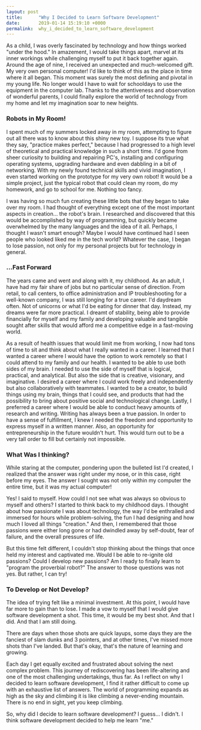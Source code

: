 ```yaml
---
layout: post
title:      "Why I Decided to Learn Software Development"
date:       2019-01-14 15:19:10 +0000
permalink:  why_i_decided_to_learn_software_development
---
```


As a child, I was overly fascinated by technology and how things worked "under the hood." In amazement, I would take things apart, marvel at its inner workings while challenging myself to put it back together again. Around the age of nine, I received an unexpected and much-welcomed gift. My very own personal computer! I'd like to think of this as the place in time where it all began. This moment was surely the most defining and pivotal in my young life. No longer would I have to wait for schooldays to use the equipment in the computer lab. Thanks to the attentiveness and observation of wonderful parents, I could finally explore the world of technology from my home and let my imagination soar to new heights. 

### Robots in My Room! 

I spent much of my summers locked away in my room, attempting to figure out all there was to know about this shiny new toy. I suppose its true what they say, "practice makes perfect," because I had progressed to a high level of theoretical and practical knowledge in such a short time. I'd gone from sheer curiosity to building and repairing PC's, installing and configuring operating systems, upgrading hardware and even dabbling in a bit of networking. With my newly found technical skills and vivid imagination, I even started working on the prototype for my very own robot! It would be a simple project, just the typical robot that could clean my room, do my homework, and go to school for me. Nothing too fancy. 

I was having so much fun creating these little bots that they began to take over my room. I had thought of everything except one of the most important aspects in creation... the robot's brain. I researched and discovered that this would be accomplished by way of programming, but quickly became overwhelmed by the many languages and the idea of it all. Perhaps, I thought I wasn't smart enough? Maybe I would have continued had I seen people who looked liked me in the tech world? Whatever the case, I began to lose passion, not only for my personal projects but for technology in general.

### ...Fast Forward

The years came and went and along with it, my childhood. As an adult, I have had my fair share of jobs but no particular sense of direction. From retail, to call centers, to office administration and IP troubleshooting for a well-known company, I was still longing for a true career. I'd daydream often. Not of unicorns or what I'd be eating for dinner that day. Instead, my dreams were far more practical. I dreamt of stability, being able to provide financially for myself and my family and developing valuable and tangible sought after skills that would afford me a competitive edge in a fast-moving world. 

As a result of health issues that would limit me from working, I now had tons of time to sit and think about what I really wanted in a career.  I learned that I wanted a career where I would have the option to work remotely so that I could attend to my family and our health. I wanted to be able to use both sides of my brain. I needed to use the side of myself that is logical, practical, and analytical. But also the side that is creative, visionary, and imaginative. I desired a career where I could work freely and independently but also collaboratively with teammates. I wanted to be a creator, to build things using my brain, things that I could see, and products that had the possibility to bring about positive social and technological change. Lastly, I preferred a career where I would be able to conduct heavy amounts of research and writing. Writing has always been a true passion. In order to have a sense of fulfillment, I knew I needed the freedom and opportunity to express myself in a written manner. Also, an opportunity for entrepreneurship in the future wouldn't hurt. This would turn out to be a very tall order to fill but certainly not impossible. 

### What Was I thinking? 

While staring at the computer, pondering upon the bulleted list I'd created, I realized that the answer was right under my nose, or in this case, right before my eyes. The answer I sought was not only within my computer the entire time, but it was my actual computer!

 Yes! I said to myself. How could I not see what was always so obvious to myself and others? I started to think back to my childhood days. I thought about how passionate I was about technology, the way I'd be enthralled and immersed for hours while problem-solving, the fun I had designing and how much I loved all things "creation." And then, I remembered that those passions were either long gone or had dwindled away by self-doubt, fear of failure, and the overall pressures of life. 

But this time felt different, I couldn't stop thinking about the things that once held my interest and captivated me. Would I  be able to re-ignite old passions? Could I develop new passions? Am I ready to finally learn to "program the proverbial robot?" The answer to those questions was not yes. But rather, I can try!  

### To Develop or Not Develop?

The idea of trying felt like a minimal investment. At this point, I would have far more to gain than to lose. I made a vow to myself that I would give software development a shot. This time, it would be my best shot.  And that I did. And that I am still doing. 

There are days when those shots are quick layups, some days they are the fanciest of slam dunks and 3 pointers, and at other times, I've missed more shots than I've landed. But that's okay, that's the nature of learning and growing.

Each day I get equally excited and frustrated about solving the next complex problem. This journey of rediscovering has been life-altering and one of the most challenging undertakings, thus far. As I reflect on why I decided to learn software development, I find it rather difficult to come up with an exhaustive list of answers.  The world of programming expands as high as the sky and climbing it is like climbing a never-ending mountain. There is no end in sight, yet you keep climbing.

So, why did I decide to learn software development? I guess... I didn't. I think software development decided to help me learn "me." 


